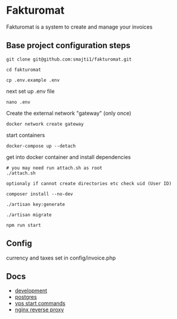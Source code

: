 # Fakturomat

Fakturomat is a system to create and manage your invoices

## Base project configuration steps

    git clone git@github.com:smajti1/fakturomat.git
    
    cd fakturomat
    
    cp .env.example .env
    
next set up .env file
    
    nano .env

Create the external network "gateway" (only once)

    docker network create gateway

start containers

    docker-compose up --detach

get into docker container and install dependencies

    # you may need run attach.sh as root 
    ./attach.sh
    
    optionaly if cannot create directories etc check uid (User ID)

    composer install --no-dev
    
    ./artisan key:generate

    ./artisan migrate

    npm run start

## Config

currency and taxes set in config/invoice.php

## Docs
- [development](docs/development.md)
- [postgres](docs/postgres.md)
- [vps start commands](docs/vps-start-commands.md)
- [nginx reverse proxy](docs/vps-start-commands.md)

